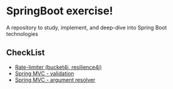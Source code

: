 # SpringBoot exercise!
A repository to study, implement, and deep-dive into Spring Boot technologies

## CheckList
- [Rate-limiter (bucket4j, resilience4j)](./rate-limiter/)
- [Spring MVC - validation](./spring-mvc/validation/)
- [Spring MVC - argument resolver](./spring-mvc/argument-resolver/)

